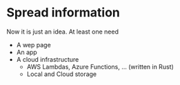 # Spread information
Now it is just an idea. At least one need

* A wep page
* An app
* A cloud infrastructure
  * AWS Lambdas, Azure Functions, ... (written in Rust)
  * Local and Cloud storage
  

